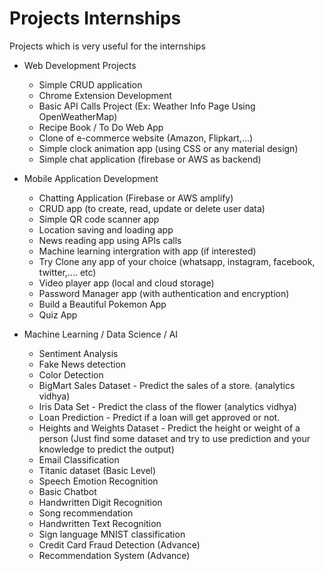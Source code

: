 # Projects Internships
Projects which is very useful for the internships

- Web Development Projects
  - Simple CRUD application
  - Chrome Extension Development
  - Basic API Calls Project (Ex: Weather Info Page Using OpenWeatherMap)
  - Recipe Book / To Do Web App
  - Clone of e-commerce website (Amazon, Flipkart,...)
  - Simple clock animation app (using CSS or any material design)
  - Simple chat application (firebase or AWS as backend)

- Mobile Application Development
  - Chatting Application (Firebase or AWS amplify)
  - CRUD app (to create, read, update or delete user data)
  - Simple QR code scanner app
  - Location saving and loading app
  - News reading app using APIs calls
  - Machine learning intergration with app (if interested)
  - Try Clone any app of your choice (whatsapp, instagram, facebook, twitter,.... etc)
  - Video player app (local and cloud storage)
  - Password Manager app (with authentication and encryption)
  - Build a Beautiful Pokemon App
  - Quiz App

- Machine Learning / Data Science / AI
  - Sentiment Analysis
  - Fake News detection
  - Color Detection
  - BigMart Sales Dataset - Predict the sales of a store. (analytics vidhya)
  - Iris Data Set - Predict the class of the flower (analytics vidhya)
  - Loan Prediction - Predict if a loan will get approved or not.
  - Heights and Weights Dataset - Predict the height or weight of a person
    (Just find some dataset and try to use prediction and your knowledge to predict the output)
  - Email Classification
  - Titanic dataset (Basic Level)
  - Speech Emotion Recognition
  - Basic Chatbot
  - Handwritten Digit Recognition
  - Song recommendation
  - Handwritten Text Recognition
  - Sign language MNIST classification
  - Credit Card Fraud Detection (Advance)
  - Recommendation System (Advance)
